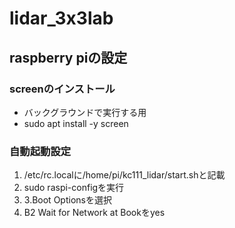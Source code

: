 # lidar_3x3lab
## raspberry piの設定
### screenのインストール
- バックグラウンドで実行する用
- sudo apt install -y screen
### 自動起動設定
1. /etc/rc.localに/home/pi/kc111_lidar/start.shと記載
2. sudo raspi-configを実行
3. 3.Boot Optionsを選択
4. B2 Wait for Network at Bookをyes
 
